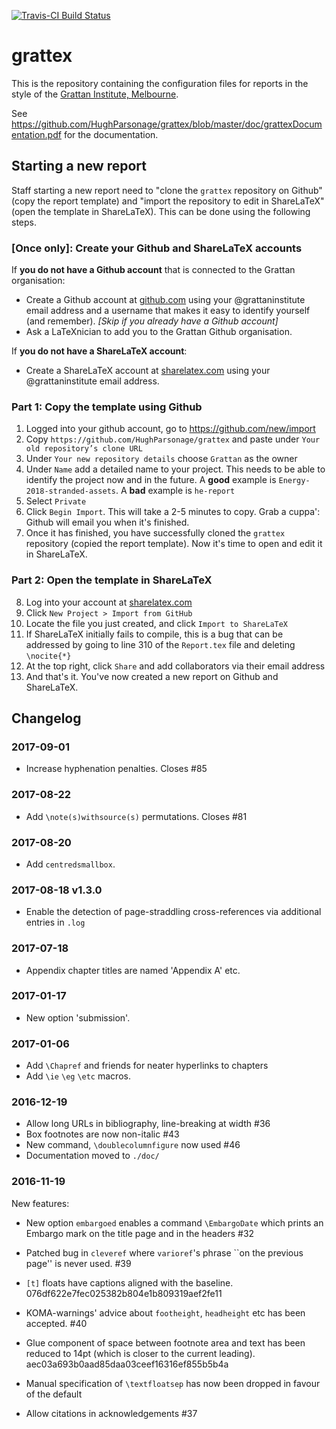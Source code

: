 [![Travis-CI Build Status](https://travis-ci.org/HughParsonage/grattex.svg?branch=master)](https://travis-ci.org/HughParsonage/grattex)

# grattex
This is the repository containing the configuration files for reports in the style of the [Grattan Institute, Melbourne](https://grattan.edu.au/).

See https://github.com/HughParsonage/grattex/blob/master/doc/grattexDocumentation.pdf for the documentation.

## Starting a new report
Staff starting a new report need to "clone the `grattex` repository on Github" (copy the report template) and "import the repository to edit in ShareLaTeX" (open the template in ShareLaTeX). This can be done using the following steps.

### [Once only]: Create your Github and ShareLaTeX accounts
If **you do not have a Github account** that is connected to the Grattan organisation:

  * Create a Github account at [github.com](https://github.com) using your @grattaninstitute email address and a username that makes it easy to identify yourself (and remember). *[Skip if you already have a Github account]*
  * Ask a LaTeXnician to add you to the Grattan Github organisation.

If **you do not have a ShareLaTeX account**:

  * Create a ShareLaTeX account at [sharelatex.com](https://sharelatex.com) using your @grattaninstitute email address.

### Part 1: Copy the template using Github
  1. Logged into your github account, go to https://github.com/new/import
  2. Copy `https://github.com/HughParsonage/grattex` and paste under `Your old repository’s clone URL`
  3. Under `Your new repository details` choose `Grattan` as the owner
  4. Under `Name` add a detailed name to your project. This needs to be able to identify the project now and in the future. A **good** example is `Energy-2018-stranded-assets`. A **bad** example is `he-report`
  5. Select `Private`
  6. Click `Begin Import`. This will take a 2-5 minutes to copy. Grab a cuppa': Github will email you when it's finished. 
  7. Once it has finished, you have successfully cloned the `grattex` repository (copied the report template). Now it's time to open and edit it in ShareLaTeX.

### Part 2: Open the template in ShareLaTeX
  8. Log into your account at [sharelatex.com](https://sharelatex.com) 
  9. Click `New Project > Import from GitHub`
  10. Locate the file you just created, and click `Import to ShareLaTeX` 
  11. If ShareLaTeX initially fails to compile, this is a bug that can be addressed by going to line 310 of the `Report.tex` file and deleting `\nocite{*}`
  12. At the top right, click `Share` and add collaborators via their email address
  13. And that's it. You've now created a new report on Github and ShareLaTeX. 

## Changelog

### 2017-09-01
* Increase hyphenation penalties. Closes #85

### 2017-08-22
* Add `\note(s)withsource(s)` permutations. Closes #81

### 2017-08-20
* Add `centredsmallbox`.

### 2017-08-18 v1.3.0
* Enable the detection of page-straddling cross-references via additional entries in `.log`

### 2017-07-18
* Appendix chapter titles are named 'Appendix A' etc.

### 2017-01-17
* New option 'submission'.

### 2017-01-06
* Add `\Chapref` and friends for neater hyperlinks to chapters
* Add `\ie` `\eg` `\etc` macros.

### 2016-12-19
* Allow long URLs in bibliography, line-breaking at width #36
* Box footnotes are now non-italic #43
* New command, `\doublecolumnfigure` now used #46
* Documentation moved to `./doc/`

### 2016-11-19

New features:
* New option `embargoed` enables a command `\EmbargoDate` which prints an Embargo mark on the title page and in the headers #32

* Patched bug in `cleveref` where `varioref`'s phrase ``on the previous page'' is never used. #39
* `[t]` floats have captions aligned with the baseline. 076df622e7fec025382b804e1b809319aef2fe11
* KOMA-warnings' advice about `footheight`, `headheight` etc has been accepted. #40
* Glue component of space between footnote area and text has been reduced to 14pt (which is closer to the current leading). aec03a693b0aad85daa03ceef16316ef855b5b4a
* Manual specification of `\textfloatsep` has now been dropped in favour of the default
* Allow citations in acknowledgements #37
